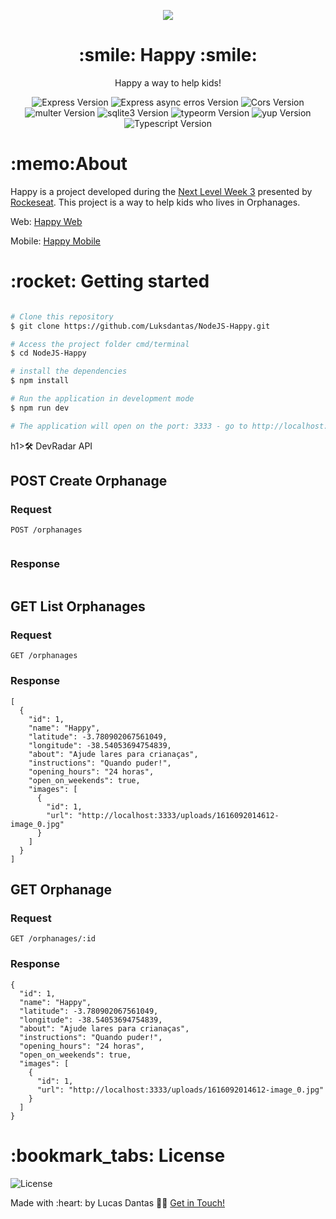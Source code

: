     
<p align="center">
<img src="https://github.com/Luksdantas/ReactJS-Happy/blob/main/src/images/landing.svg" />
</p>

<h1 align="center">:smile: Happy :smile:</h1>
<p align="center">Happy a way to help kids!</p>

<p align="center">
 <img  src="https://img.shields.io/github/package-json/dependency-version/Luksdantas/NodeJS-Happy/express" alt="Express Version">
 <img  src="https://img.shields.io/github/package-json/dependency-version/Luksdantas/NodeJS-Happy/express-async-errors" alt="Express async erros Version">
  <img  src="https://img.shields.io/github/package-json/dependency-version/Luksdantas/NodeJS-Happy/cors" alt="Cors Version">
   <img  src="https://img.shields.io/github/package-json/dependency-version/Luksdantas/NodeJS-Happy/multer" alt="multer Version">
    <img  src="https://img.shields.io/github/package-json/dependency-version/Luksdantas/NodeJS-Happy/sqlite3" alt="sqlite3 Version">
        <img  src="https://img.shields.io/github/package-json/dependency-version/Luksdantas/NodeJS-Happy/typeorm" alt="typeorm Version">
            <img  src="https://img.shields.io/github/package-json/dependency-version/Luksdantas/NodeJS-Happy/yup" alt="yup Version">
 <img  src="https://img.shields.io/github/package-json/dependency-version/Luksdantas/NodeJS-Happy/dev/typescript" alt="Typescript Version">
</p>

<h1>:memo:About</h1>
<p>Happy is a project developed during the <a href="https://nextlevelweek.com/">Next Level Week 3</a> presented by <a href="https://www.linkedin.com/school/rocketseat/">Rockeseat</a>. This project is a way to help kids who lives in Orphanages.</p>
<p>Web: <a href="https://github.com/Luksdantas/ReactJS-Happy">Happy Web</a></p>
<p>Mobile: <a href="https://github.com/Luksdantas/ReactNative-Happy">Happy Mobile</a></p>



<h1>:rocket: Getting started</h1>

```bash

# Clone this repository
$ git clone https://github.com/Luksdantas/NodeJS-Happy.git

# Access the project folder cmd/terminal
$ cd NodeJS-Happy

# install the dependencies
$ npm install

# Run the application in development mode
$ npm run dev

# The application will open on the port: 3333 - go to http://localhost:3333

```

h1>🛠 DevRadar API</h1>

<h2>POST Create Orphanage</h2>
<h3>Request</h3>

`POST /orphanages`

```

```

<h3>Response</h3>

```
```

<h2>GET List Orphanages</h2>
<h3>Request</h3>

`GET /orphanages`
<h3>Response</h3>

```
[
  {
    "id": 1,
    "name": "Happy",
    "latitude": -3.780902067561049,
    "longitude": -38.54053694754839,
    "about": "Ajude lares para crianaças",
    "instructions": "Quando puder!",
    "opening_hours": "24 horas",
    "open_on_weekends": true,
    "images": [
      {
        "id": 1,
        "url": "http://localhost:3333/uploads/1616092014612-image_0.jpg"
      }
    ]
  }
]
```

<h2>GET Orphanage</h2>
<h3>Request</h3>

`GET /orphanages/:id`

<h3>Response</h3>

```
{
  "id": 1,
  "name": "Happy",
  "latitude": -3.780902067561049,
  "longitude": -38.54053694754839,
  "about": "Ajude lares para crianaças",
  "instructions": "Quando puder!",
  "opening_hours": "24 horas",
  "open_on_weekends": true,
  "images": [
    {
      "id": 1,
      "url": "http://localhost:3333/uploads/1616092014612-image_0.jpg"
    }
  ]
}
```


<h1>:bookmark_tabs: License</h1>
 <img  src="https://img.shields.io/github/license/Luksdantas/NodeJS-Happy" alt="License">
 
 <p>Made with :heart: by Lucas Dantas 👋🏽 <a href="https://www.linkedin.com/in/luksdantas/">Get in Touch!</a></p>
